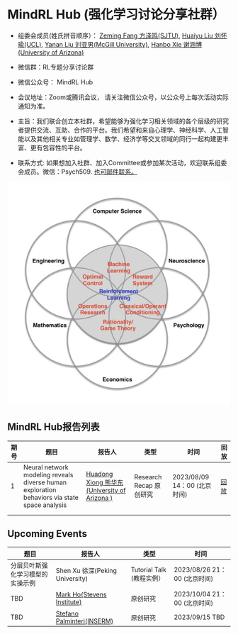 # MindRL Hub (强化学习讨论分享社群）

* 组委会成员(姓氏拼音顺序）： [Zeming Fang 方泽鸣(SJTU)](https://github.com/fangzefunny), [Huaiyu Liu 刘怀瑜(UCL)](https://iris.ucl.ac.uk/iris/browse/profile?upi=YLIUW71), 
 [Yanan Liu 刘亚男(McGill University)](https://github.com/lynn0503),  [Hanbo Xie 谢涵博(University of Arizona)](https://github.com/xhb120633)

* 微信群：RL专题分享讨论群

* 微信公众号： MindRL Hub

* 会议地址：Zoom或腾讯会议， 请关注微信公众号，以公众号上每次活动实际通知为准。

* 主旨：我们联合创立本社群，希望能够为强化学习相关领域的各个层级的研究者提供交流、互助、合作的平台。我们希望和来自心理学、神经科学、人工智能以及其他相关专业如管理学、数学、经济学等交叉领域的同行一起构建更丰富、更有包容性的平台。

* 联系方式: 如果想加入社群、加入Committee或参加某次活动，欢迎联系组委会成员。微信：Psych509. [也可邮件联系。](mailto:rldmjc2023@gmail.com)

![MindRL Hub](https://github.com/RLDMJC/Journal_Club/blob/main/RL_pic.jpg)


## MindRL Hub报告列表

| 期号     | 题目                                                                                                                |报告人            | 类型     | 时间      |回放      |
|----------|---------------------------------------------------------------------------------------------------------------------|------------------|----------|------------|----------|
| 1        | Neural network modeling reveals diverse human exploration behaviors via state space analysis                        | [Huadong Xiong 熊华东 (University of Arizona )](https://sakimarquis.github.io/)  |    Research Recap 原创研究      |     2023/08/09 14：00 (北京时间)      |   [回放](https://www.bilibili.com/video/BV1au4y1R7kh/?spm_id_from=333.999.0.0&vd_source=e9626f9767e6e22ece9d765f34ba01c5)       |
|         |                            |        |          |            |          |
|         |                            |        |          |            |          |



## Upcoming Events

| 题目                                                                                                                |报告人            | 类型     | 时间      |
|---------------------------------------------------------------------------------------------------------------------|------------------|----------|------------|
| 分层贝叶斯强化学习模型的实操示例                                                                                     | Shen Xu 徐深(Peking University) |    Tutorial Talk (教程实例） |     2023/08/26 21：00 (北京时间)      |
| TBD                                                                                                                  | [Mark Ho(Stevens Institute)](https://codec-lab.github.io/)  |    原创研究      |     2023/10/04 21：00 (北京时间)      |
| TBD                                                           |     [Stefano Palminteri(INSERM)](https://sites.google.com/site/stefanopalminteri/home)   | 原创研究   | 2023/09/15 TBD|

